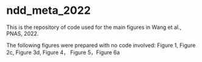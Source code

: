 # ndd_meta_2022
This is the repository of code used for the main figures in Wang et al., PNAS, 2022. 

The following figures were prepared with no code involved:
Figure 1, Figure 2c, Figure 3d, Figure 4， Figure 5，Figure 6a
